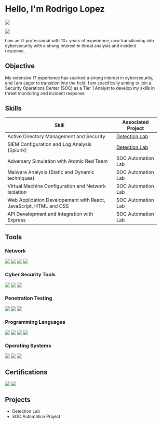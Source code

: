 # Hello, I'm Rodrigo Lopez
<a href="https://linkedin.com/in/rodrigolopezpdx/"><img src="https://img.shields.io/badge/-LinkedIn-0072b1?&style=for-the-badge&logo=linkedin&logoColor=white" /></a>

<a href="https://medium.com/@rodrigoxhacks/"><img src="https://img.shields.io/badge/Medium-000?style=for-the-badge&logo=medium&logoColor=white" /></a>

I am an IT professional with 10+ years of experience, now transitioning into cybersecurity with a strong interest in threat analysis and incident response.

## Objective

My extensive IT experience has sparked a strong interest in cybersecurity, and I am eager to transition into the field. I am specifically aiming to join a Security Operations Center (SOC) as a Tier 1 Analyst to develop my skills in threat monitoring and incident response

## Skills

| Skill                                         | Associated Project         |
|-----------------------------------------------|----------------------------|
| Active Directory Management and Security          | <a href="https://google.com">Detection Lab</a>|
| SIEM Configuration and Log Analysis (Splunk) | <a href="https://google.com">Detection Lab</a>|
| Adversary Simulation with Atomic Red Team        | SOC Automation Lab|
| Malware Analysis (Static and Dynamic techniques)     | SOC Automation Lab|
| Virtual Machine Configuration and Network Isolation                 | SOC Automation Lab|
| Web Application Developement with React, JavaScript, HTML and CSS| SOC Automation Lab|
| API Development and Integration with Express | SOC Automation Lab |

## Tools


### Network
<div>
    <img src="https://img.shields.io/badge/-Wireshark-1679A7?&style=for-the-badge&logo=Wireshark&logoColor=white" />
    <img src="https://img.shields.io/badge/-TCP/IP-0A66C2?style=for-the-badge&logo=internetexplorer&logoColor=white" />
    <img src="https://img.shields.io/badge/-DNS-228B22?style=for-the-badge&logo=cloudflare&logoColor=white" />
    <img src="https://img.shields.io/badge/-HTTP/HTTPS-FFA500?style=for-the-badge&logo=nginx&logoColor=white" />
</div>

### Cyber Security Tools
<div>
    <img src="https://img.shields.io/badge/-Nmap-0040FF?style=for-the-badge&logo=nmap&logoColor=white" />
    <img src="https://img.shields.io/badge/-Kali_Linux-557C94?style=for-the-badge&logo=kalilinux&logoColor=white" />
    <img src="https://img.shields.io/badge/-Procmon-00A4EF?style=for-the-badge&logo=microsoft&logoColor=white" />
</div>

### Penetration Testing
<div>
    <img src="https://img.shields.io/badge/-Kali_Linux-557C94?style=for-the-badge&logo=kalilinux&logoColor=white" />
    <img src="https://img.shields.io/badge/-Nmap-0040FF?style=for-the-badge&logo=nmap&logoColor=white" />
    <img src="https://img.shields.io/badge/-Metasploit_Framework-5A5A5A?style=for-the-badge&logo=metasploit&logoColor=white" />
</div>

### Programming Languages
<div>
    <img src="https://img.shields.io/badge/-Python-3776AB?style=for-the-badge&logo=python&logoColor=white" />
    <img src="https://img.shields.io/badge/-JavaScript-F7DF1E?style=for-the-badge&logo=javascript&logoColor=black" />
    <img src="https://img.shields.io/badge/-SQL-4479A1?style=for-the-badge&logo=mysql&logoColor=white" />
    <img src="https://img.shields.io/badge/-PowerShell-5391FE?style=for-the-badge&logo=powershell&logoColor=white" />
</div>

### Operating Systems
<div>
    <img src="https://img.shields.io/badge/-Windows-0078D6?style=for-the-badge&logo=windows&logoColor=white" />
    <img src="https://img.shields.io/badge/-macOS-000000?style=for-the-badge&logo=apple&logoColor=white" />
    <img src="https://img.shields.io/badge/-Linux-FCC624?style=for-the-badge&logo=linux&logoColor=black" />
</div>

## Certifications
<div>
<img src="https://img.shields.io/badge/-Security%2B-FF0000?&style=for-the-badge&logo=CompTIA&logoColor=white" />
<img src="https://img.shields.io/badge/-A%2B-4D4D4D?&style=for-the-badge&logo=CompTIA&logoColor=white" />
</div>

## Projects
- Detection Lab
- SOC Automation Project
